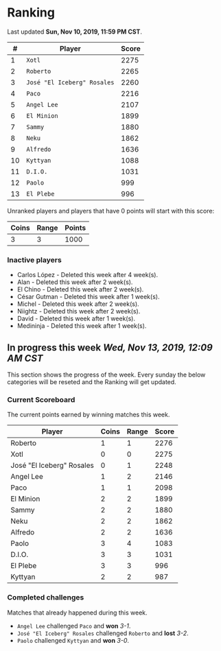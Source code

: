 # Ranking

Last updated **Sun, Nov 10, 2019, 11:59 PM CST**.

|#|Player|Score|
|-|------|-----|
|1|`Xotl`|2275|
|2|`Roberto`|2265|
|3|`José "El Iceberg" Rosales`|2260|
|4|`Paco`|2216|
|5|`Angel Lee`|2107|
|6|`El Minion`|1899|
|7|`Sammy`|1880|
|8|`Neku`|1862|
|9|`Alfredo`|1636|
|10|`Kyttyan`|1088|
|11|`D.I.O.`|1031|
|12|`Paolo`|999|
|13|`El Plebe`|996|

Unranked players and players that have 0 points will start with this score:

|Coins|Range|Points|
|-----|-----|------|
|3|3|1000|

### Inactive players
* Carlos López - Deleted this week after 4 week(s).
* Alan - Deleted this week after 2 week(s).
* El Chino - Deleted this week after 2 week(s).
* César Gutman - Deleted this week after 1 week(s).
* Michel - Deleted this week after 2 week(s).
* Niightz - Deleted this week after 2 week(s).
* David - Deleted this week after 1 week(s).
* Medininja - Deleted this week after 1 week(s).

## In progress this week *Wed, Nov 13, 2019, 12:09 AM CST*
This section shows the progress of the week. Every sunday the below categories will be reseted and the Ranking will get updated.

### Current Scoreboard
The current points earned by winning matches this week.

|Player|Coins|Range|Score|
|------|-----|-----|-----|
|Roberto|1|1|2276|
|Xotl|0|0|2275|
|José "El Iceberg" Rosales|0|1|2248|
|Angel Lee|1|2|2146|
|Paco|1|1|2098|
|El Minion|2|2|1899|
|Sammy|2|2|1880|
|Neku|2|2|1862|
|Alfredo|2|2|1636|
|Paolo|3|4|1083|
|D.I.O.|3|3|1031|
|El Plebe|3|3|996|
|Kyttyan|2|2|987|

### Completed challenges
Matches that already happened during this week.

* `Angel Lee` challenged `Paco` and **won** *3-1*.
* `José "El Iceberg" Rosales` challenged `Roberto` and **lost** *3-2*.
* `Paolo` challenged `Kyttyan` and **won** *3-0*.
